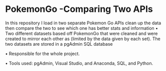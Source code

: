 ﻿# PokemonGo -Comparing Two APIs
In this repository I load in two separate Pokemon Go APIs clean up the data then compare the two to see which one has better stats and information
• Two different datasets based off PokemonGo that were cleaned and were created to mirror each other as (limited by the data given by each set). The two datasets are stored in a pgAdmin SQL database 

• Responsible for the whole project. 

• Tools used: pgAdmin, Visual Studio, and Anaconda, SQL, and Python.

